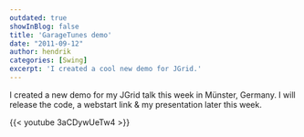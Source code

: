 ```yaml
---
outdated: true
showInBlog: false
title: 'GarageTunes demo'
date: "2011-09-12"
author: hendrik
categories: [Swing]
excerpt: 'I created a cool new demo for JGrid.'
---
```

I created a new demo for my JGrid talk this week in Münster, Germany. I will release the code, a webstart link & my presentation later this week.

{{< youtube 3aCDywUeTw4 >}}
